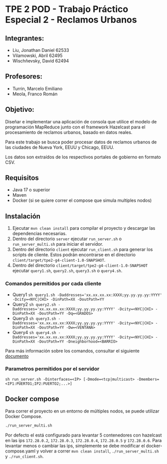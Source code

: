 # TPE 2 POD - Trabajo Práctico Especial 2 - Reclamos Urbanos 

## Integrantes:
- Liu, Jonathan Daniel 62533
- Vilamowski, Abril 62495
- Wischñevsky, David 62494

## Profesores:
- Turrin, Marcelo Emiliano
- Meola, Franco Román

## Objetivo:
Diseñar e implementar una aplicación de consola que utilice el modelo de programación
MapReduce junto con el framework Hazelcast para el procesamiento de reclamos urbanos,
basado en datos reales.

Para este trabajo se busca poder procesar datos de reclamos urbanos de las ciudades de
Nueva York, EEUU y Chicago, EEUU.

Los datos son extraídos de los respectivos portales de gobierno en formato CSV.

## Requisitos
- Java 17 o superior
- Maven
- Docker (si se quiere correr el compose que simula multiples nodos)

## Instalación
1. Ejecutar `mvn clean install` para compilar el proyecto y descargar las dependencias necesarias.
2. Dentro del directorio `server` ejecutar `run_server.sh` o `run_server_multi.sh` para iniciar el servidor.
3. Dentro del directorio `client` ejecutar `run_client.sh` para generar los scripts de cliente.
   Estos podrán encontrarse en el directorio `client/target/tpe2-g4-client-1.0-SNAPSHOT`.
4. Dentro del directorio `client/target/tpe2-g4-client-1.0-SNAPSHOT` ejecutar `query1.sh`, `query2.sh`, `query3.sh` o `query4.sh`.

### Comandos permitidos por cada cliente
- Query1
`sh query1.sh -Daddresses='xx.xx.xx.xx:XXXX;yy.yy.yy.yy:YYYY' -Dcity=<NYC|CHI> -DinPath=XX -DoutPath=YY`
- Query2
`sh query2.sh -Daddresses='xx.xx.xx.xx:XXXX;yy.yy.yy.yy:YYYY' -Dcity=<NYC|CHI> -DinPath=XX -DoutPath=YY -Dq=<GRADOS>`
- Query3
`sh query3.sh -Daddresses='xx.xx.xx.xx:XXXX;yy.yy.yy.yy:YYYY' -Dcity=<NYC|CHI> -DinPath=XX -DoutPath=YY -Dw=<VENTANA>`
- Query4
`sh query4.sh -Daddresses='xx.xx.xx.xx:XXXX;yy.yy.yy.yy:YYYY' -Dcity=<NYC|CHI> -DinPath=XX -DoutPath=YY -Dneighborhood=<BARRIO>`

Para más información sobre los comandos, consultar el siguiente [documento](/docs/TPE2%20Reclamos%20Urbanos.pdf)

### Parametros permitidos por el servidor
`sh run_server.sh -Dinterfaces=<IP> [-Dmode=<tcp|multicast> -Dmembers=<IP1:PUERTO1;IP2:PUERTO2;...>]`

## Docker compose
Para correr el proyecto en un entorno de múltiples nodos, se puede utilizar Docker Compose. 

```bash
./run_server_multi.sh
```
Por defecto el está configurado para levantar 5 contenedores con hazelcast en las ips `172.28.0.2`, `172.28.0.3`, `172.28.0.4`, `172.28.0.5` y `172.28.0.6`.
Para levantar menos o cambiar las ips, simplemente se debe modificar el docker-compose.yaml y volver a correr `mvn clean install`, `./run_server_multi.sh` y `./run_client.sh`.


